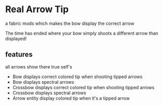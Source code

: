 # Real Arrow Tip

a fabric mods which makes the bow display the correct arrow

The time has ended where your bow simply shoots a different arrow than displayed!

## features

all arrows show there true self's

- Bow displays correct colored tip when shooting tipped arrows
- Bow displays spectral arrows
- Crossbow displays correct colored tip when shooting tipped arrows
- Crossbow displays spectral arrows
- Arrow entity display colored tip when it's a tipped arrow
